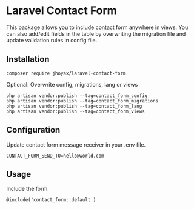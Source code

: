 # Laravel Contact Form

This package allows you to include contact form anywhere in views.
You can also add/edit fields in the table by overwriting the migration file and update validation rules in config file.

## Installation

```
composer require jhoyax/laravel-contact-form
```

Optional: Overwrite config, migrations, lang or views

```
php artisan vendor:publish --tag=contact_form_config
php artisan vendor:publish --tag=contact_form_migrations
php artisan vendor:publish --tag=contact_form_lang
php artisan vendor:publish --tag=contact_form_views
```

## Configuration

Update contact form message receiver in your .env file.

```
CONTACT_FORM_SEND_TO=hello@world.com
```

## Usage

Include the form.

```
@include('contact_form::default')
```
